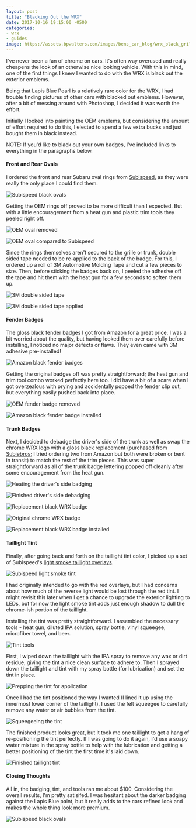 ```yaml
---
layout: post
title: "Blacking Out the WRX"
date: 2017-10-16 19:15:00 -0500
categories:
- wrx
- guides
image: https://assets.bpwalters.com/images/bens_car_blog/wrx_black_grille_1.jpg
---
```


<span class="is-first-letter">I</span>'ve  never been a fan of chrome on cars.  It's often way overused and really cheapens the look of an otherwise nice looking vehicle.  With this in mind, one of the first things I knew I wanted to do with the WRX is black out the exterior emblems.

Being that Lapis Blue Pearl is a relatively rare color for the WRX, I had trouble finding pictures of other cars with blacked out emblems.  However, after a bit of messing around with Photoshop, I decided it was worth the effort.

Initially I looked into painting the OEM emblems, but considering the amount of effort required to do this, I elected to spend a few extra bucks and just bought them in black instead.

NOTE: If you'd like to black out your own badges, I've included links to everything in the paragraphs below.

#### Front and Rear Ovals

I ordered the front and rear Subaru oval rings from [Subispeed](http://www.subispeed.com/front-and-rear-emblem-frames-gloss-black-2015-wrx-2015-sti), as they were really the only place I could find them.

![Subispeed black ovals](https://assets.bpwalters.com/images/bens_car_blog/wrx_blackout_1.jpg)

Getting the OEM rings off proved to be more difficult than I expected.  But with a little encouragement from a heat gun and plastic trim tools they peeled right off.

![OEM oval removed](https://assets.bpwalters.com/images/bens_car_blog/wrx_blackout_2.jpg)

![OEM oval compared to Subispeed](https://assets.bpwalters.com/images/bens_car_blog/wrx_blackout_3.jpg)

Since the rings themselves aren't secured to the grille or trunk, double sided tape needed to be re-applied to the back of the badge.  For this, I ordered up a roll of 3M Automotive Molding Tape and cut a few pieces to size.  Then, before sticking the badges back on, I peeled the adhesive off the tape and hit them with the heat gun for a few seconds to soften them up.

![3M double sided tape](https://assets.bpwalters.com/images/bens_car_blog/wrx_blackout_4.jpg)

![3M double sided tape applied](https://assets.bpwalters.com/images/bens_car_blog/wrx_blackout_5.jpg)

#### Fender Badges

The gloss black fender badges I got from Amazon for a great price.  I was a bit worried about the quality, but having looked them over carefully before installing, I noticed no major defects or flaws.  They even came with 3M adhesive pre-installed!

![Amazon black fender badges](https://assets.bpwalters.com/images/bens_car_blog/wrx_blackout_6.jpg)

Getting the original badges off was pretty straightforward; the heat gun and trim tool combo worked perfectly here too.  I did have a bit of a scare when I got overzealous with prying and accidentally popped the fender clip out, but everything easily pushed back into place.

![OEM fender badge removed](https://assets.bpwalters.com/images/bens_car_blog/wrx_blackout_7.jpg)

![Amazon black fender badge installed](https://assets.bpwalters.com/images/bens_car_blog/wrx_blackout_8.jpg)

#### Trunk Badges

Next, I decided to debadge the driver's side of the trunk as well as swap the chrome WRX logo with a gloss black replacement (purchased from [Subiebros](http://subiebros.com/wrx-trunk-badge/); I tried ordering two from Amazon but both were broken or bent in transit) to match the rest of the trim pieces.  This was super straightforward as all of the trunk badge lettering popped off cleanly after some encouragement from the heat gun.

![Heating the driver's side badging](https://assets.bpwalters.com/images/bens_car_blog/wrx_debadge_1.jpg)

![Finished driver's side debadging](https://assets.bpwalters.com/images/bens_car_blog/wrx_debadge_2.jpg)

![Replacement black WRX badge](https://assets.bpwalters.com/images/bens_car_blog/wrx_black_badge_1.jpg)

![Original chrome WRX badge](https://assets.bpwalters.com/images/bens_car_blog/wrx_black_badge_3.jpg)

![Replacement black WRX badge installed](https://assets.bpwalters.com/images/bens_car_blog/wrx_black_badge_2.jpg)

#### Taillight Tint

Finally, after going back and forth on the taillight tint color, I picked up a set of Subispeed's [light smoke taillight overlays](http://www.subispeed.com/tail-light-blackout-tinted-overlay-2015-wrx-2015-sti).

![Subispeed light smoke tint](https://assets.bpwalters.com/images/bens_car_blog/wrx_taillight_tint_5.jpg)

I had originally intended to go with the red overlays, but I had concerns about how much of the reverse light would be lost through the red tint.  I might revisit this later when I get a chance to upgrade the exterior lighting to LEDs, but for now the light smoke tint adds just enough shadow to dull the chrome-ish portion of the taillight.

Installing the tint was pretty straightforward.  I assembled the necessary tools - heat gun, diluted IPA solution, spray bottle, vinyl squeegee, microfiber towel, and beer.

![Tint tools](https://assets.bpwalters.com/images/bens_car_blog/wrx_taillight_tint_1.jpg)

First, I wiped down the taillight with the IPA spray to remove any wax or dirt residue, giving the tint a nice clean surface to adhere to.  Then I sprayed down the taillight and tint with my spray bottle (for lubrication) and set the tint in place.

![Prepping the tint for application](https://assets.bpwalters.com/images/bens_car_blog/wrx_taillight_tint_2.jpg)

Once I had the tint positioned the way I wanted (I lined it up using the innermost lower corner of the taillight), I used the felt squeegee to carefully remove any water or air bubbles from the tint.

![Squeegeeing the tint](https://assets.bpwalters.com/images/bens_car_blog/wrx_taillight_tint_3.jpg)

The finished product looks great, but it took me one taillight to get a hang of re-positioning the tint perfectly.  If I was going to do it again, I'd use a soapy water mixture in the spray bottle to help with the lubrication and getting a better positioning of the tint the first time it's laid down.

![Finished taillight tint](https://assets.bpwalters.com/images/bens_car_blog/wrx_taillight_tint_4.jpg)

#### Closing Thoughts

All in, the badging, tint, and tools ran me about $100.  Considering the overall results, I'm pretty satisifed.  I was hesitant about the darker badging against the Lapis Blue paint, but it really adds to the cars refined look and makes the whole thing look more premium.

![Subispeed black ovals](https://assets.bpwalters.com/images/bens_car_blog/wrx_black_grille_1.jpg)